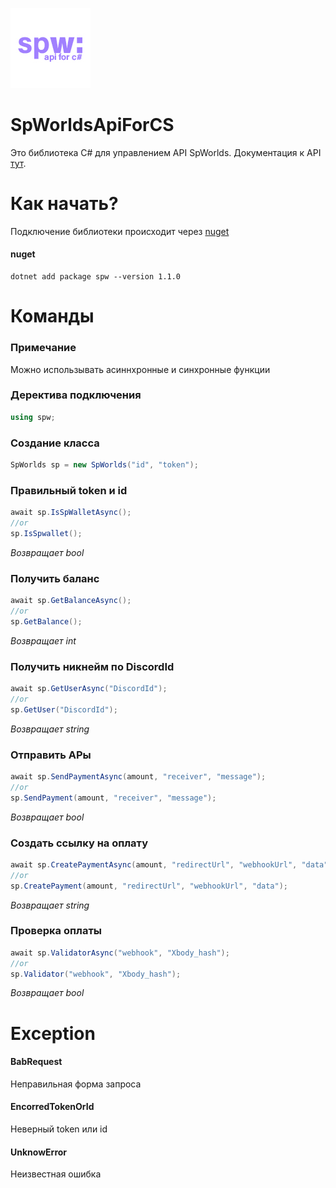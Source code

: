 ![Image alt](https://github.com/flaxytop/SpWorldsApiForCS/blob/2.0.0-beta/src/logo/logo.jpg)
# SpWorldsApiForCS
Это библиотека C# для управлением API SpWorlds. Документация к API [тут](https://github.com/sp-worlds/api-docs).
# Как начать?
Подключение библиотеки происходит через [nuget](https://www.nuget.org/packages/spw)
#### nuget
    dotnet add package spw --version 1.1.0
# Команды 
### Примечание
Можно использывать асиннхронные и синхронные функции
### Деректива подключения
```cs
using spw;
```
### Создание класса
```cs
SpWorlds sp = new SpWorlds("id", "token");
```
### Правильный token и id
```cs
await sp.IsSpWalletAsync();
//or
sp.IsSpwallet();
```
*Возвращает bool*
### Получить баланс
```cs
await sp.GetBalanceAsync();
//or
sp.GetBalance();
```
*Возвращает int*
### Получить никнейм по DiscordId
```cs
await sp.GetUserAsync("DiscordId");
//or
sp.GetUser("DiscordId");
```
*Возвращает string*
### Отправить АРы
```cs
await sp.SendPaymentAsync(amount, "receiver", "message");
//or
sp.SendPayment(amount, "receiver", "message");
```
*Возвращает bool*
### Создать ссылку на оплату
```cs
await sp.CreatePaymentAsync(amount, "redirectUrl", "webhookUrl", "data");
//or
sp.CreatePayment(amount, "redirectUrl", "webhookUrl", "data");
```
*Возвращает string*
### Проверка оплаты
```cs
await sp.ValidatorAsync("webhook", "Xbody_hash");
//or
sp.Validator("webhook", "Xbody_hash");
```
*Возвращает bool*
# Exception
#### BabRequest
Неправильная форма запроса
#### EncorredTokenOrId
Неверный token или id
#### UnknowError
Неизвестная ошибка
